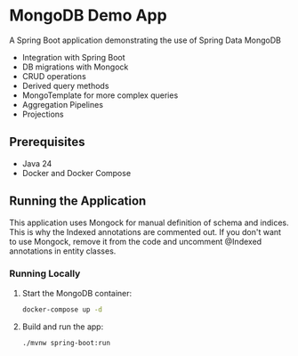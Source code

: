 # MongoDB Demo App

A Spring Boot application demonstrating the use of Spring Data MongoDB

- Integration with Spring Boot
- DB migrations with Mongock
- CRUD operations
- Derived query methods
- MongoTemplate for more complex queries
- Aggregation Pipelines
- Projections


## Prerequisites

- Java 24
- Docker and Docker Compose

## Running the Application

This application uses Mongock for manual definition of schema and indices. This is why the Indexed annotations are commented out. 
If you don't want to use Mongock, remove it from the code and uncomment @Indexed annotations in entity classes.

### Running Locally

1. Start the MongoDB container:
   ```bash
   docker-compose up -d
   ```

2. Build and run the app:
   ```bash
   ./mvnw spring-boot:run
   ```